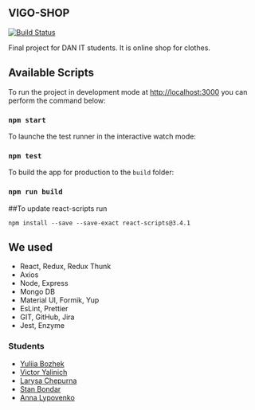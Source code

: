 ## VIGO-SHOP


[![Build Status](https://travis-ci.com/Vigo-Shop/Vigo-project.svg?branch=master)](https://travis-ci.com/Vigo-Shop/Vigo-project)

Final project for DAN IT students. It is online shop for clothes.

## Available Scripts

To run the project in development mode at [http://localhost:3000](http://localhost:3000) you can perform the command below: 

### `npm start`

To launche the test runner in the interactive watch mode: 

### `npm test`

To build the app for production to the `build` folder:

### `npm run build`

##To update react-scripts run

`npm install --save --save-exact react-scripts@3.4.1
`

## We used

* React, Redux, Redux Thunk
* Axios
* Node, Express
* Mongo DB
* Material UI, Formik, Yup
* EsLint, Prettier
* GIT, GitHub, Jira
* Jest, Enzyme

### Students

* [Yuliia Bozhek](https://gitlab.com/Juli-Bk) 
* [Victor Yalinich](https://gitlab.com/yalinichv)
* [Larysa Chepurna](https://gitlab.com/alisa444.86)
* [Stan Bondar](https://gitlab.com/StanBondar)
* [Anna Lypovenko](https://gitlab.com/AnnaLypovenko)
